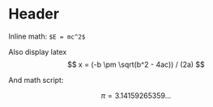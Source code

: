 Header
======

Inline math: `$E = mc^2$`

Also display latex
$$ x = (-b \pm \sqrt(b^2 - 4ac)) / (2a) $$

And math script:
```math
\pi = 3.14159265359...
```


